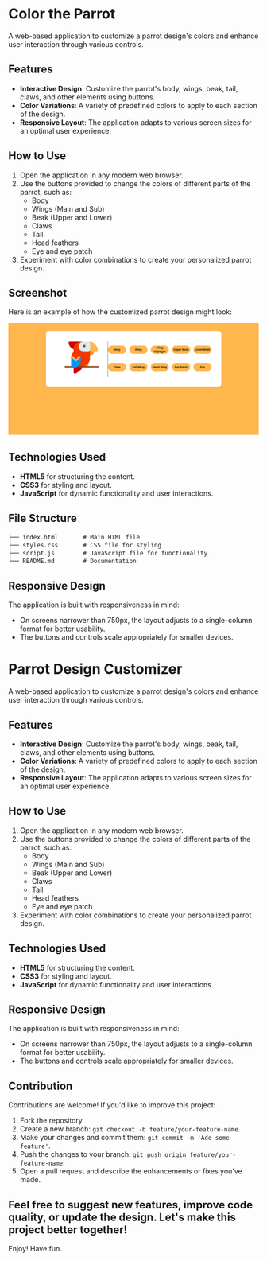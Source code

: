 # Color the Parrot

A web-based application to customize a parrot design's colors and enhance user interaction through various controls.

## Features

- **Interactive Design**: Customize the parrot's body, wings, beak, tail, claws, and other elements using buttons.
- **Color Variations**: A variety of predefined colors to apply to each section of the design.
- **Responsive Layout**: The application adapts to various screen sizes for an optimal user experience.

## How to Use

1. Open the application in any modern web browser.
2. Use the buttons provided to change the colors of different parts of the parrot, such as:
   - Body
   - Wings (Main and Sub)
   - Beak (Upper and Lower)
   - Claws
   - Tail
   - Head feathers
   - Eye and eye patch
3. Experiment with color combinations to create your personalized parrot design.

## Screenshot
Here is an example of how the customized parrot design might look:

![Parrot Design Customizer Screenshot](./screenshot.png)

## Technologies Used

- **HTML5** for structuring the content.
- **CSS3** for styling and layout.
- **JavaScript** for dynamic functionality and user interactions.

## File Structure
```
├── index.html       # Main HTML file
├── styles.css       # CSS file for styling
├── script.js        # JavaScript file for functionality
└── README.md        # Documentation
```

## Responsive Design

The application is built with responsiveness in mind:
- On screens narrower than 750px, the layout adjusts to a single-column format for better usability.
- The buttons and controls scale appropriately for smaller devices.

# Parrot Design Customizer

A web-based application to customize a parrot design's colors and enhance user interaction through various controls.

## Features

- **Interactive Design**: Customize the parrot's body, wings, beak, tail, claws, and other elements using buttons.
- **Color Variations**: A variety of predefined colors to apply to each section of the design.
- **Responsive Layout**: The application adapts to various screen sizes for an optimal user experience.

## How to Use

1. Open the application in any modern web browser.
2. Use the buttons provided to change the colors of different parts of the parrot, such as:
   - Body
   - Wings (Main and Sub)
   - Beak (Upper and Lower)
   - Claws
   - Tail
   - Head feathers
   - Eye and eye patch
3. Experiment with color combinations to create your personalized parrot design.

## Technologies Used

- **HTML5** for structuring the content.
- **CSS3** for styling and layout.
- **JavaScript** for dynamic functionality and user interactions.

## Responsive Design

The application is built with responsiveness in mind:
- On screens narrower than 750px, the layout adjusts to a single-column format for better usability.
- The buttons and controls scale appropriately for smaller devices.

## Contribution

Contributions are welcome! If you'd like to improve this project:

1. Fork the repository.
2. Create a new branch: `git checkout -b feature/your-feature-name`.
3. Make your changes and commit them: `git commit -m 'Add some feature'`.
4. Push the changes to your branch: `git push origin feature/your-feature-name`.
5. Open a pull request and describe the enhancements or fixes you’ve made.

Feel free to suggest new features, improve code quality, or update the design. Let's make this project better together!
---

Enjoy! Have fun.

